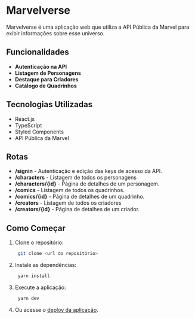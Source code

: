 # Marvelverse

Marvelverse é uma aplicação web que utiliza a API Pública da Marvel para exibir informações sobre esse universo.

## Funcionalidades

- **Autenticação na API**
- **Listagem de Personagens** 
- **Destaque para Criadores** 
- **Catálogo de Quadrinhos** 

## Tecnologias Utilizadas

- React.js
- TypeScript
- Styled Components
- API Pública da Marvel

 ## Rotas

 - **/signin** - Autenticação e edição das keys de acesso da API.
 - **/characters** - Listagem de todos os personagens
 - **/characters/{id}** - Página de detalhes de um personagem.
 - **/comics** - Listagem de todos os quadrinhos.
 - **/comics/{id}** - Página de detalhes de um quadrinho.
 - **/creators**  - Listagem de todos os criadores
 - **/creators/{id}** - Página de detalhes de um criador.

## Como Começar

1. Clone o repositório:

   ```bash
    git clone <url do repositório>
    ```

2. Instale as dependências:

   ```bash
    yarn install
    ```

3. Execute a aplicação:

   ```bash
    yarn dev
    ```

4. Ou acesse o [deploy da aplicação](https://marvelverse-qst12aqso-anasmatos.vercel.app).
